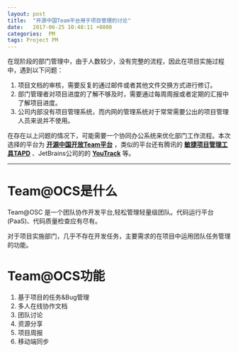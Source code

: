 ```yaml
---
layout: post
title:  "开源中国Team平台用于项目管理的讨论"
date:   2017-06-25 10:48:11 +0800
categories:  PM
tags: Project PM
---
```

在现阶段的部门管理中，由于人数较少，没有完整的流程，因此在项目实施过程中，遇到以下问题：

1. 项目文档的审核，需要反复的通过邮件或者其他文件交换方式进行修订。
2. 部门管理者对项目进度的了解不够及时，需要通过每周周报或者定期的汇报中了解项目进度。
3. 公司内部没有项目管理系统，而内网的管理系统对于常常需要公出的项目管理人员来说并不使用。

在存在以上问题的情况下，可能需要一个协同办公系统来优化部门工作流程。本次选择的平台为 **[开源中国开放Team平台][开源中国开放Team平台]** ，类似的平台还有腾讯的 **[敏捷项目管理工具TAPD][敏捷项目管理工具TAPD]** 、JetBrains公司的的 **[YouTrack][YouTrack]** 等。

***
# Team@OCS是什么

Team@OSC 是一个团队协作开发平台,轻松管理轻量级团队。代码运行平台(PaaS)、代码质量检查应有尽有。

对于项目实施部门，几乎不存在开发任务，主要需求的在项目中运用团队任务管理的功能。

# Team@OCS功能
1. 基于项目的任务&Bug管理
2. 多人在线协作文档
3. 团队讨论
4. 资源分享
5. 项目周报
6. 移动端同步

# 



















[开源中国开放Team平台]: https://team.oschina.net/
[敏捷项目管理工具TAPD]: https://www.tapd.cn/
[YouTrack]: https://www.jetbrains.com/youtrack/